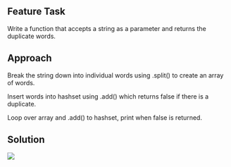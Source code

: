 ## Feature Task

Write a function that accepts a string as a parameter and returns the duplicate words. 

## Approach

Break the string down into individual words using .split() to create an array of words. 

Insert words into hashset using .add() which returns false if there is a duplicate.

Loop over array and .add() to hashset, print when false is returned. 

## Solution 

<img src="401/data_structures_algorithms/src/assets/repeated_word.jpg">